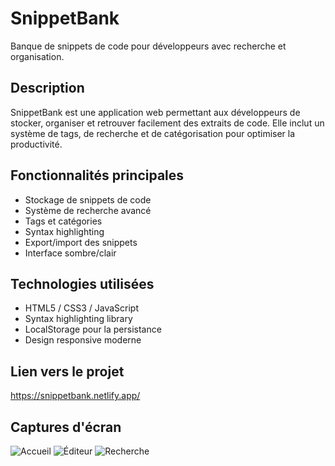 # SnippetBank

Banque de snippets de code pour développeurs avec recherche et organisation.

## Description
SnippetBank est une application web permettant aux développeurs de stocker, organiser et retrouver facilement des extraits de code. Elle inclut un système de tags, de recherche et de catégorisation pour optimiser la productivité.

## Fonctionnalités principales
- Stockage de snippets de code
- Système de recherche avancé
- Tags et catégories
- Syntax highlighting
- Export/import des snippets
- Interface sombre/clair

## Technologies utilisées
- HTML5 / CSS3 / JavaScript
- Syntax highlighting library
- LocalStorage pour la persistance
- Design responsive moderne

## Lien vers le projet
https://snippetbank.netlify.app/

## Captures d'écran
![Accueil](./screenshots/home.png)
![Éditeur](./screenshots/editor.png)
![Recherche](./screenshots/search.png)

